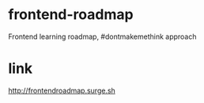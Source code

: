 # frontend-roadmap
Frontend learning roadmap, #dontmakemethink approach

# link
http://frontendroadmap.surge.sh
